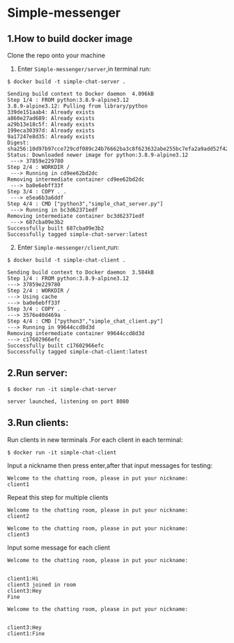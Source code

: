 # Simple-messenger
## 1.How to build docker image
Clone the repo onto your  machine  
1. Enter `Simple-messenger/server`,in terminal run:  
```shell 
$ docker build -t simple-chat-server .
``` 
 
```shell
Sending build context to Docker daemon  4.096kB
Step 1/4 : FROM python:3.8.9-alpine3.12
3.8.9-alpine3.12: Pulling from library/python
339de151aab4: Already exists 
a860e27ad689: Already exists 
a29b13e18c5f: Already exists 
199eca30397d: Already exists 
9a17247e8d35: Already exists 
Digest: sha256:10d97b97cce729cdf089c24b76662ba3c8f623632abe255bc7efa2a9add52f42
Status: Downloaded newer image for python:3.8.9-alpine3.12
 ---> 37859e229780
Step 2/4 : WORKDIR /
 ---> Running in cd9ee62bd2dc
Removing intermediate container cd9ee62bd2dc
 ---> ba0e6ebff33f
Step 3/4 : COPY . .
 ---> e5ea6b3a6ddf
Step 4/4 : CMD ["python3","simple_chat_server.py"]
 ---> Running in bc3d62371edf
Removing intermediate container bc3d62371edf
 ---> 687cba09e3b2
Successfully built 687cba09e3b2
Successfully tagged simple-chat-server:latest
```
2. Enter `Simple-messenger/client`,run:  
 ```shell
 $ docker build -t simple-chat-client .
 ```   
  
 ```shell
 Sending build context to Docker daemon  3.584kB
Step 1/4 : FROM python:3.8.9-alpine3.12
 ---> 37859e229780
Step 2/4 : WORKDIR /
 ---> Using cache
 ---> ba0e6ebff33f
Step 3/4 : COPY . .
 ---> 3576e40d469a
Step 4/4 : CMD ["python3","simple_chat_client.py"]
 ---> Running in 99644ccd8d3d
Removing intermediate container 99644ccd8d3d
 ---> c17602966efc
Successfully built c17602966efc
Successfully tagged simple-chat-client:latest
```
## 2.Run server:  
```shell
$ docker run -it simple-chat-server
```
```shell
server launched, listening on port 8080
```
## 3.Run clients:
Run clients in new terminals .For each client in each terminal:  
```shell
$ docker run -it simple-chat-client
```  
Input a nickname then press enter,after that input messages for testing:  
```shell
Welcome to the chatting room, please in put your nickname:
client1
```
Repeat this step for multiple clients
```shell
Welcome to the chatting room, please in put your nickname:
client2
```
```shell
Welcome to the chatting room, please in put your nickname:
client3
```
Input some message for each client 
```shell
Welcome to the chatting room, please in put your nickname:


client1:Hi
client3 joined in room
client3:Hey
Fine
```
```shell
Welcome to the chatting room, please in put your nickname:


client3:Hey
client1:Fine

```
